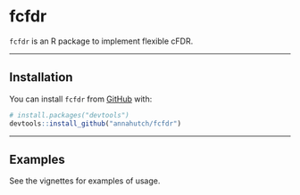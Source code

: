 
<!-- README.md is generated from README.Rmd. Please edit that file -->

# fcfdr

<!-- badges: start -->

<!-- badges: end -->

`fcfdr` is an R package to implement flexible cFDR.

-----

## Installation

You can install `fcfdr` from [GitHub](https://github.com/) with:

``` r
# install.packages("devtools")
devtools::install_github("annahutch/fcfdr")
```

-----

## Examples

See the vignettes for examples of usage.
